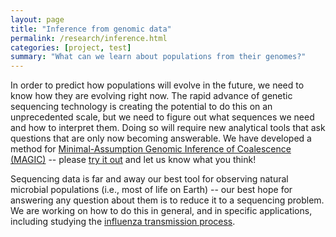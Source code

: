 ```yaml
---
layout: page
title: "Inference from genomic data"
permalink: /research/inference.html
categories: [project, test]
summary: "What can we learn about populations from their genomes?"
---
```


In order to predict how populations will evolve in the future, we need to know how they are evolving right now.
The rapid advance of genetic sequencing technology is creating the potential to do this on an unprecedented scale,
but we need to figure out what sequences we need and how to interpret them. 
Doing so will require new analytical tools that ask questions that are only now becoming answerable.
We have developed a method for [Minimal-Assumption Genomic Inference of Coalescence (MAGIC)](https://elifesciences.org/articles/24836) -- 
please [try it out](https://github.com/weissmanlab/magic) and let us know what you think!

Sequencing data is far and away our best tool for observing natural microbial populations
(i.e., most of life on Earth) -- our best hope for answering any question about them is
to reduce it to a sequencing problem. We are working on how to do this in general,
and in specific applications, including studying the 
[influenza transmission process](http://jvi.asm.org/content/early/2017/04/27/JVI.00171-17.abstract).
